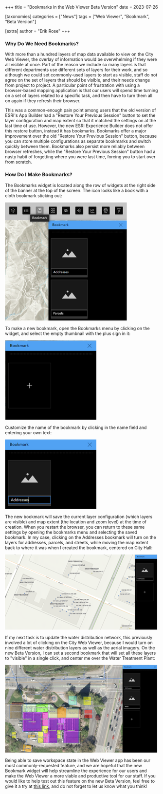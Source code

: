 +++
title = "Bookmarks in the Web Viewer Beta Version"
date = 2023-07-26

[taxonomies]
categories = ["News"]
tags = ["Web Viewer", "Bookmark", "Beta Version"]

[extra]
author = "Erik Rose"
+++

### Why Do We Need Bookmarks?

With more than a hundred layers of map data available to view on the City Web Viewer, the overlay of information would be overwhelming if they were all visible at once.  Part of the reason we include so many layers is that different departments use different sets of layers for their work, and so although we could set commonly-used layers to start as visible, staff do not agree on the set of layers that should be visible, and their needs change from project to project.  A particular point of frustration with using a browser-based mapping application is that our users will spend time turning on a set of layers related to a specific task, and then have to turn them all on again if they refresh their browser.

This was a common-enough pain point among users that the old version of ESRI's App Builder had a "Restore Your Previous Session" button to set the layer configuration and map extent so that it matched the settings on at the last time of use.  However, the new ESRI Experience Builder does not offer this restore button, instead it has bookmarks.  Bookmarks offer a major improvement over the old "Restore Your Previous Session" button, because you can store multiple configurations as separate bookmarks and switch quickly between them.  Bookmarks also persist more reliably between browser refreshes, while the "Restore Your Previous Session" button had a nasty habit of forgetting where you were last time, forcing you to start over from scratch.

### How Do I Make Bookmarks?

The Bookmarks widget is located along the row of widgets at the right side of the banner at the top of the screen.  The icon looks like a book with a cloth bookmark sticking out:

<img src=/content/newsfeed/bookmark_menu.png alt="Bookmarks Menu" width=400>

To make a new bookmark, open the Bookmarks menu by clicking on the widget, and select the empty thumbnail with the plus sign in it:

<img src=/content/newsfeed/bookmark_new.png alt="New Bookmark" width=300>

Customize the name of the bookmark by clicking in the name field and entering your own text:

<img src=/content/newsfeed/bookmark_name.png alt="Name Bookmark" width=300>

The new bookmark will save the current layer configuration (which layers are visible) and map extent (the location and zoom level) at the time of creation.  When you restart the browser, you can return to these same settings by opening the bookmarks menu and selecting the saved bookmark.  In my case, clicking on the Addresses bookmark will turn on the layers for addresses, parcels, and streets, while moving the map extent back to where it was when I created the bookmark, centered on City Hall:

<img src=/content/newsfeed/bookmark_addresses.png alt="Addresses Bookmark" width=500>

If my next task is to update the water distribution network, this previously involved a lot of clicking on the City Web Viewer, because I would turn on nine different water distribution layers as well as the aerial imagery.  On the new Beta Version, I can set a second bookmark that will set all these layers to "visible" in a single click, and center me over the Water Treatment Plant:

<img src=/content/newsfeed/bookmark_water.png alt="Water Bookmark" width=500>

Being able to save workspace state in the Web Viewer app has been our most commonly-requested feature, and we are hopeful that the new Bookmark widget will help streamline the experience for our users and make the Web Viewer a more viable and productive tool for our staff.  If you would like to help test out this feature on the new Beta Version, feel free to give it a try at [this link](https://experience.arcgis.com/experience/9c1a9de28a864f59a6fcd5d4dbb5f00c), and do not forget to let us know what you think!
